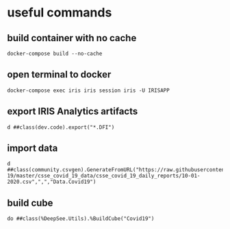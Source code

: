 # useful commands
## build container with no cache
```
docker-compose build --no-cache
```
## open terminal to docker
```
docker-compose exec iris iris session iris -U IRISAPP
```
## export IRIS Analytics artifacts
```
d ##class(dev.code).export("*.DFI")
```
## import data
```
d ##class(community.csvgen).GenerateFromURL("https://raw.githubusercontent.com/CSSEGISandData/COVID-19/master/csse_covid_19_data/csse_covid_19_daily_reports/10-01-2020.csv",",","Data.Covid19")
```
## build cube
```
do ##class(%DeepSee.Utils).%BuildCube("Covid19")
```
